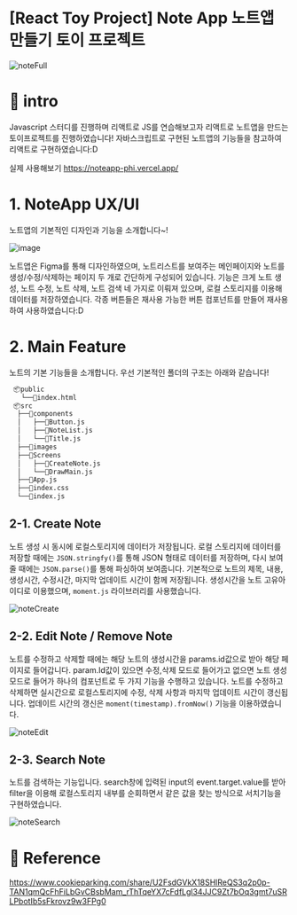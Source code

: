 # [React Toy Project] Note App 노트앱 만들기 토이 프로젝트

![noteFull](https://user-images.githubusercontent.com/81923229/120352224-86fac400-c33b-11eb-9022-b0289cb6f65c.gif)

# 🙈 intro
Javascript 스터디를 진행하며 리액트로 JS를 연습해보고자 리액트로 노트앱을 만드는 토이프로젝트를 진행하였습니다! 자바스크립트로 구현된 노트앱의 기능들을 참고하여 리액트로 구현하였습니다:D

실제 사용해보기 
https://noteapp-phi.vercel.app/


# 1. NoteApp UX/UI
노트앱의 기본적인 디자인과 기능을 소개합니다~!

![image](https://user-images.githubusercontent.com/81923229/120352638-ee187880-c33b-11eb-8152-b483b59e69ca.png)

노트앱은 Figma를 통해 디자인하였으며, 노트리스트를 보여주는 메인페이지와 노트를 생성/수정/삭제하는 페이지 두 개로 간단하게 구성되어 있습니다.
기능은 크게 노트 생성, 노트 수정, 노트 삭제, 노트 검색 네 가지로 이뤄져 있으며, 로컬 스토리지를 이용해 데이터를 저장하였습니다.
각종 버튼들은 재사용 가능한 버튼 컴포넌트를 만들어 재사용하여 사용하였습니다:D

# 2. Main Feature
노트의 기본 기능들을 소개합니다.
우선 기본적인 폴더의 구조는 아래와 같습니다!
```bash
 📦public
   └──📜index.html
 📦src
  ├──📂components 
  │   ├──📜Button.js
  │   ├──📜NoteList.js
  │   └──📜Title.js
  ├──📂images
  ├──📂Screens
  │   ├──📜CreateNote.js
  │   └──📜DrawMain.js
  ├──📜App.js
  ├──📜index.css
  └──📜index.js

``` 
## 2-1. Create Note 
노트 생성 시 동시에 로컬스토리지에 데이터가 저장됩니다. 로컬 스토리지에 데이터를 저장할 때에는 `JSON.stringfy()`를 통해 JSON 형태로 데이터를 저장하며, 다시 보여줄 때에는 `JSON.parse()`를 통해 파싱하여 보여줍니다. 기본적으로 노트의 제목, 내용, 생성시간, 수정시간, 마지막 업데이트 시간이 함께 저장됩니다. 생성시간을 노트 고유아이디로 이용했으며, `moment.js` 라이브러리를 사용했습니다.

![noteCreate](https://user-images.githubusercontent.com/81923229/120353559-b78f2d80-c33c-11eb-876d-3337e1a101af.gif)

## 2-2. Edit Note / Remove Note
노트를 수정하고 삭제할 때에는 해당 노트의 생성시간을 params.id값으로 받아 해당 페이지로 들어갑니다.
param.Id값이 있으면 수정,삭제 모드로 들어가고 없으면 노트 생성 모드로 들어가 하나의 컴포넌트로 두 가지 기능을 수행하고 있습니다.
노트를 수정하고 삭제하면 실시간으로 로컬스토리지에 수정, 삭제 사항과 마지막 업데이트 시간이 갱신됩니다.
업데이트 시간의 갱신은 `moment(timestamp).fromNow()` 기능을 이용하였습니다.

![noteEdit](https://user-images.githubusercontent.com/81923229/120353674-cb3a9400-c33c-11eb-9c1e-09e71968dcfb.gif)

## 2-3. Search Note
노트를 검색하는 기능입니다. search창에 입력된 input의 event.target.value를 받아 filter을 이용해 로컬스토리지 내부를 순회하면서 같은 값을 찾는 방식으로 서치기능을 구현하였습니다. 

![noteSearch](https://user-images.githubusercontent.com/81923229/120353752-d5f52900-c33c-11eb-95fb-05075f7b4325.gif)

# 🙉 Reference 
https://www.cookieparking.com/share/U2FsdGVkX18SHlReQS3q2p0p-TAN1qmQcFhFiLbGvCBsbMam_rThTqeYX7cFdfLgl34JJC9Zt7bOq3gmt7uSRLPbotIb5sFkrovz9w3FPg0



